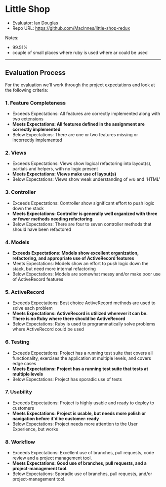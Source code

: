 # Little Shop

- Evaluator: Ian Douglas
- Repo URL: https://github.com/MacInnes/little-shop-redux

Notes:

- 99.51%
- couple of small places where ruby is used where ar could be used

---
## Evaluation Process

For the evaluation we'll work through the project expectations and look at the following criteria:


### 1. Feature Completeness

* Exceeds Expectations: All features are correctly implemented along with two extensions
* **Meets Expectations: All features defined in the assignment are correctly implemented**
* Below Expectations: There are one or two features missing or incorrectly implemented


### 2. Views

* Exceeds Expectations: Views show logical refactoring into layout(s), partials and helpers, with no logic present
* **Meets Expectations: Views make use of layout(s)**
* Below Expectations: Views show weak understanding of `erb` and 'HTML'


### 3. Controller

* Exceeds Expectations: Controller show significant effort to push logic down the stack
* **Meets Expectations: Controller is generally well organized with three or fewer methods needing refactoring**
* Below Expectations: There are four to seven controller methods that should have been refactored


### 4. Models

* **Exceeds Expectations: Models show excellent organization, refactoring, and appropriate use of ActiveRecord features**
* Meets Expectations: Models show an effort to push logic down the stack, but need more internal refactoring
* Below Expectations: Models are somewhat messy and/or make poor use of ActiveRecord features


### 5. ActiveRecord

* Exceeds Expectations: Best choice ActiveRecord methods are used to solve each problem
* **Meets Expectations: ActiveRecord is utilized wherever it can be. There is no Ruby where there should be ActiveRecord**
* Below Expectations: Ruby is used to programmatically solve problems where ActiveRecord could be used


### 6. Testing

* Exceeds Expectations: Project has a running test suite that covers all functionality, exercises the application at multiple levels, and covers edge cases
* **Meets Expectations: Project has a running test suite that tests at multiple levels**
* Below Expectations: Project has sporadic use of tests


### 7. Usability

* Exceeds Expectations: Project is highly usable and ready to deploy to customers
* **Meets Expectations: Project is usable, but needs more polish or navigation before it'd be customer-ready**
* Below Expectations: Project needs more attention to the User Experience, but works


### 8. Workflow

* Exceeds Expectations: Excellent use of branches, pull requests, code review and a project management tool.
* **Meets Expectations: Good use of branches, pull requests, and a project-management tool.**
* Below Expectations: Sporadic use of branches, pull requests, and/or project-management tool.
